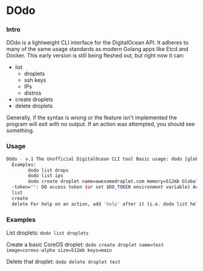 # DOdo
### Intro

DOdo is a lightweight CLI interface for the DigitalOcean API.  It adheres to many of the same usage standards as modern Golang apps like Etcd and Docker.  This 
early version is still being fleshed out, but right now it can:
 - list
   - droplets
   - ssh keys
   - IPs
   - distros
 - create droplets
 - delete droplets

Generally, if the syntax is wrong or the feature isn't implemented the program will exit with no output.  If an action was attempted, you should see something.

### Usage
```sh
DOdo - v.1 The Unofficial DigitalOcean CLI tool Basic usage: dodo [global args] action [action args]
  Examples:
        dodo list drops
        dodo list ips
        dodo create droplet name=awesomedroplet.com memory=512mb Global Args:
  -token="": DO access token (or set $DO_TOKEN environment variable) Actions:
  list
  create
  delete For help on an action, add 'help' after it (i.e. dodo list help)
  ```
  
### Examples

List droplets: `dodo list droplets` 

Create a basic CoreOS droplet: `dodo create droplet name=test image=coreos-alpha size=512mb keys=main`

Delete that droplet: `dodo delete droplet test`
